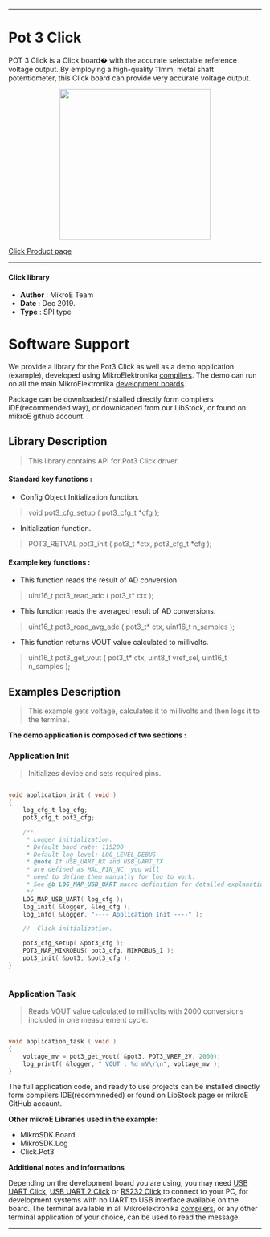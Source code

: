 
---
# Pot 3 Click

POT 3 Click is a Click board� with the accurate selectable reference voltage 
output. By employing a high-quality 11mm, metal shaft potentiometer,
this Click board can provide very accurate voltage output.

<p align="center">
  <img src="https://download.mikroe.com/images/click_for_ide/pot3_click.png" height=300px>
</p>

[Click Product page](https://www.mikroe.com/pot-3-click)

---


#### Click library 

- **Author**        : MikroE Team
- **Date**          : Dec 2019.
- **Type**          : SPI type


# Software Support

We provide a library for the Pot3 Click 
as well as a demo application (example), developed using MikroElektronika 
[compilers](https://shop.mikroe.com/compilers). 
The demo can run on all the main MikroElektronika [development boards](https://shop.mikroe.com/development-boards).

Package can be downloaded/installed directly form compilers IDE(recommended way), or downloaded from our LibStock, or found on mikroE github account. 

## Library Description

> This library contains API for Pot3 Click driver.

#### Standard key functions :

- Config Object Initialization function.
> void pot3_cfg_setup ( pot3_cfg_t *cfg ); 
 
- Initialization function.
> POT3_RETVAL pot3_init ( pot3_t *ctx, pot3_cfg_t *cfg );



#### Example key functions :

- This function reads the result of AD conversion.
> uint16_t pot3_read_adc ( pot3_t* ctx );
 
- This function reads the averaged result of AD conversions.
> uint16_t pot3_read_avg_adc ( pot3_t* ctx, uint16_t n_samples );

-  This function returns VOUT value calculated to millivolts.
> uint16_t pot3_get_vout ( pot3_t* ctx, uint8_t vref_sel, uint16_t n_samples );

## Examples Description

> This example gets voltage, calculates it to millivolts and then logs it to the terminal. 

**The demo application is composed of two sections :**

### Application Init 

> Initializes device and sets required pins.


```c

void application_init ( void )
{
	log_cfg_t log_cfg;
    pot3_cfg_t pot3_cfg;

    /** 
     * Logger initialization.
     * Default baud rate: 115200
     * Default log level: LOG_LEVEL_DEBUG
     * @note If USB_UART_RX and USB_UART_TX 
     * are defined as HAL_PIN_NC, you will 
     * need to define them manually for log to work. 
     * See @b LOG_MAP_USB_UART macro definition for detailed explanation.
     */
    LOG_MAP_USB_UART( log_cfg );
    log_init( &logger, &log_cfg );
    log_info( &logger, "---- Application Init ----" );

    //  Click initialization.

    pot3_cfg_setup( &pot3_cfg );
    POT3_MAP_MIKROBUS( pot3_cfg, MIKROBUS_1 );
    pot3_init( &pot3, &pot3_cfg );
}
  
```

### Application Task

>
> Reads VOUT value calculated to millivolts with 2000 conversions
>  included in one measurement cycle.
> 

```c

void application_task ( void )
{
	voltage_mv = pot3_get_vout( &pot3, POT3_VREF_2V, 2000);
	log_printf( &logger, " VOUT : %d mV\r\n", voltage_mv );
}  

```

The full application code, and ready to use projects can be  installed directly form compilers IDE(recommneded) or found on LibStock page or mikroE GitHub accaunt.

**Other mikroE Libraries used in the example:** 

- MikroSDK.Board
- MikroSDK.Log
- Click.Pot3

**Additional notes and informations**

Depending on the development board you are using, you may need 
[USB UART Click](https://shop.mikroe.com/usb-uart-click), 
[USB UART 2 Click](https://shop.mikroe.com/usb-uart-2-click) or 
[RS232 Click](https://shop.mikroe.com/rs232-click) to connect to your PC, for 
development systems with no UART to USB interface available on the board. The 
terminal available in all Mikroelektronika 
[compilers](https://shop.mikroe.com/compilers), or any other terminal application 
of your choice, can be used to read the message.



---
